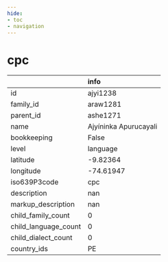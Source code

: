 ```yaml
---
hide:
- toc
- navigation
---
```

# cpc
|                      | info                  |
|:---------------------|:----------------------|
| id                   | ajyi1238              |
| family_id            | araw1281              |
| parent_id            | ashe1271              |
| name                 | Ajyíninka Apurucayali |
| bookkeeping          | False                 |
| level                | language              |
| latitude             | -9.82364              |
| longitude            | -74.61947             |
| iso639P3code         | cpc                   |
| description          | nan                   |
| markup_description   | nan                   |
| child_family_count   | 0                     |
| child_language_count | 0                     |
| child_dialect_count  | 0                     |
| country_ids          | PE                    |